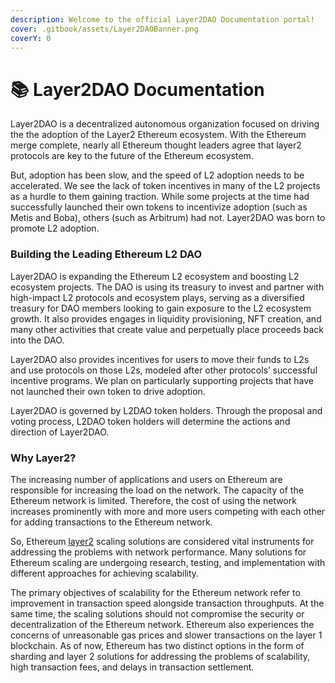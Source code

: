 ```yaml
---
description: Welcome to the official Layer2DAO Documentation portal!
cover: .gitbook/assets/Layer2DAOBanner.png
coverY: 0
---
```


# 📚 Layer2DAO Documentation

Layer2DAO is a decentralized autonomous organization focused on driving the the adoption of the Layer2 Ethereum ecosystem. With the Ethereum merge complete, nearly all Ethereum thought leaders agree that layer2 protocols are key to the future of the Ethereum ecosystem.

But, adoption has been slow, and the speed of L2 adoption needs to be accelerated. We see the lack of token incentives in many of the L2 projects as a hurdle to them gaining traction. While some projects at the time had successfully launched their own tokens to incentivize adoption (such as Metis and Boba), others (such as Arbitrum) had not. Layer2DAO was born to promote L2 adoption.

### Building the Leading Ethereum L2 DAO &#x20;

Layer2DAO is expanding the Ethereum L2 ecosystem and boosting L2 ecosystem projects. The DAO is using its treasury to invest and partner with high-impact L2 protocols and ecosystem plays, serving as a diversified treasury for DAO members looking to gain exposure to the L2 ecosystem growth. It also provides engages in liquidity provisioning, NFT creation, and many other activities that create value and perpetually place proceeds back into the DAO.

Layer2DAO also provides incentives for users to move their funds to L2s and use protocols on those L2s, modeled after other protocols’ successful incentive programs. We plan on particularly supporting projects that have not launched their own token to drive adoption.

Layer2DAO is governed by L2DAO token holders. Through the proposal and voting process, L2DAO token holders will determine the actions and direction of Layer2DAO.

### Why Layer2?

The increasing number of applications and users on Ethereum are responsible for increasing the load on the network. The capacity of the Ethereum network is limited. Therefore, the cost of using the network increases prominently with more and more users competing with each other for adding transactions to the Ethereum network.

So, Ethereum [layer2](https://ethereum.org/en/layer-2/) scaling solutions are considered vital instruments for addressing the problems with network performance. Many solutions for Ethereum scaling are undergoing research, testing, and implementation with different approaches for achieving scalability.

The primary objectives of scalability for the Ethereum network refer to improvement in transaction speed alongside transaction throughputs. At the same time, the scaling solutions should not compromise the security or decentralization of the Ethereum network. Ethereum also experiences the concerns of unreasonable gas prices and slower transactions on the layer 1 blockchain. As of now, Ethereum has two distinct options in the form of sharding and layer 2 solutions for addressing the problems of scalability, high transaction fees, and delays in transaction settlement.
